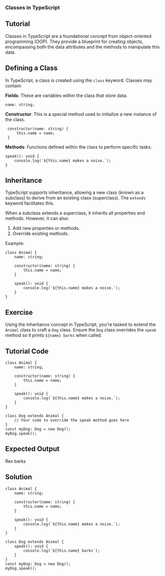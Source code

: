 ### Classes in TypeScript

Tutorial
-----------

Classes in TypeScript are a foundational concept from object-oriented programming (OOP). They provide a blueprint for creating objects, encompassing both the data attributes and the methods to manipulate this data.

Defining a Class
-----------

In TypeScript, a class is created using the `class` keyword. Classes may contain:

**Fields**: These are variables within the class that store data.


    name: string;


**Constructor**: This is a special method used to initialize a new instance of the class.


     constructor(name: string) {
         this.name = name;
     }

**Methods**: Functions defined within the class to perform specific tasks.


    speak(): void {
        console.log(`${this.name} makes a noise.`);
    }

Inheritance
--------

TypeScript supports inheritance, allowing a new class (known as a subclass) to derive from an existing class (superclass). The `extends` keyword facilitates this.

When a subclass extends a superclass, it inherits all properties and methods. However, it can also:

1. Add new properties or methods.
2. Override existing methods.

Example:


    class Animal {
        name: string;
    
        constructor(name: string) {
            this.name = name;
        }
    
        speak(): void {
            console.log(`${this.name} makes a noise.`);
        }
    }


Exercise
-----------
Using the inheritance concept in TypeScript, you're tasked to extend the `Animal` class to craft a `Dog` class. Ensure the `Dog` class overrides the `speak` method so it prints `${name} barks` when called.

Tutorial Code
---------------
    class Animal {
        name: string;
    
        constructor(name: string) {
            this.name = name;
        }
    
        speak(): void {
            console.log(`${this.name} makes a noise.`);
        }
    }

    class Dog extends Animal {
        // Your code to override the speak method goes here
    }
    const myDog: Dog = new Dog();
    myDog.speak();

Expected Output
-------------------
Rex barks


Solution
-----------
    class Animal {
        name: string;
    
        constructor(name: string) {
            this.name = name;
        }
    
        speak(): void {
            console.log(`${this.name} makes a noise.`);
        }
    }

    class Dog extends Animal {
        speak(): void {
            console.log(`${this.name} barks`);
        }
    }
    const myDog: Dog = new Dog();
    myDog.speak();
